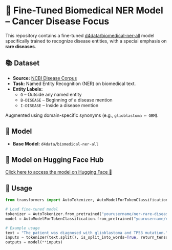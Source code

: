 # 🔬 Fine-Tuned Biomedical NER Model – Cancer Disease Focus

This repository contains a fine-tuned [d4data/biomedical-ner-all](https://huggingface.co/d4data/biomedical-ner-all) model specifically trained to recognize disease entities, with a special emphasis on **rare diseases**.

## 📚 Dataset

- **Source:** [NCBI Disease Corpus](https://www.ncbi.nlm.nih.gov/CBBresearch/Dogan/DISEASE/)
- **Task:** Named Entity Recognition (NER) on biomedical text.
- **Entity Labels:**
  - `O` – Outside any named entity
  - `B-DISEASE` – Beginning of a disease mention
  - `I-DISEASE` – Inside a disease mention

Augmented using domain-specific synonyms (e.g., `glioblastoma ↔ GBM`).

## 🧠 Model

- **Base Model:** `d4data/biomedical-ner-all`
## 🔗 Model on Hugging Face Hub

[Click here to access the model on Hugging Face 🤗](https://huggingface.co/CodeIsNull/ner-rare-disease-ner)


## 🚀 Usage

```python
from transformers import AutoTokenizer, AutoModelForTokenClassification

# Load fine-tuned model
tokenizer = AutoTokenizer.from_pretrained("yourusername/ner-rare-disease-model")
model = AutoModelForTokenClassification.from_pretrained("yourusername/ner-rare-disease-model")

# Example usage
text = "The patient was diagnosed with glioblastoma and TP53 mutation."
inputs = tokenizer(text.split(), is_split_into_words=True, return_tensors="pt")
outputs = model(**inputs)
